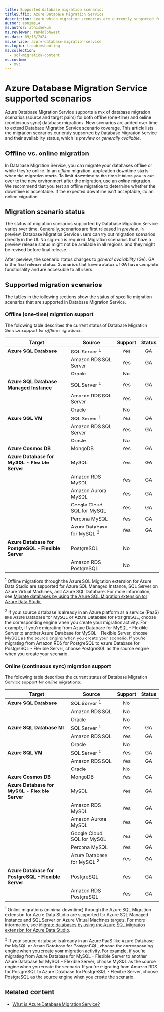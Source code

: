 ```yaml
---
title: Supported database migration scenarios
titleSuffix: Azure Database Migration Service
description: Learn which migration scenarios are currently supported for Azure Database Migration Service and their availability status.
author: abhims14
ms.author: abhishekum
ms.reviewer: randolphwest
ms.date: 09/13/2024
ms.service: azure-database-migration-service
ms.topic: troubleshooting
ms.collection:
  - sql-migration-content
ms.custom:
  - mvc
---
```


# Azure Database Migration Service supported scenarios

Azure Database Migration Service supports a mix of database migration scenarios (source and target pairs) for both offline (one-time) and online (continuous sync) database migrations. New scenarios are added over time to extend Database Migration Service scenario coverage. This article lists the migration scenarios currently supported by Database Migration Service and their availability status, which is *preview* or *generally available*.

## Offline vs. online migration

In Database Migration Service, you can migrate your databases offline or while they're online. In an *offline* migration, application downtime starts when the migration starts. To limit downtime to the time it takes you to cut over to the new environment after the migration, use an *online* migration. We recommend that you test an offline migration to determine whether the downtime is acceptable. If the expected downtime isn't acceptable, do an online migration.

## Migration scenario status

The status of migration scenarios supported by Database Migration Service varies over time. Generally, scenarios are first released in *preview*. In preview, Database Migration Service users can try out migration scenarios directly in the UI. No sign-up is required. Migration scenarios that have a preview release status might not be available in all regions, and they might be revised before final release.

After preview, the scenario status changes to *general availability* (GA). GA is the final release status. Scenarios that have a status of GA have complete functionality and are accessible to all users.

## Supported migration scenarios

The tables in the following sections show the status of specific migration scenarios that are supported in Database Migration Service.

### Offline (one-time) migration support

The following table describes the current status of Database Migration Service support for *offline* migrations:

| Target | Source | Support | Status |
| --- | --- | :---: | :---: |
| **Azure SQL Database** | SQL Server <sup>1</sup> | Yes | GA |
| | Amazon RDS SQL Server | Yes | GA |
| | Oracle | No | |
| **Azure SQL Database Managed Instance** | SQL Server <sup>1</sup> | Yes | GA |
| | Amazon RDS SQL Server | Yes | GA |
| | Oracle | No | |
| **Azure SQL VM** | SQL Server <sup>1</sup> | Yes | GA |
| | Amazon RDS SQL Server | Yes | GA |
| | Oracle | No | |
| **Azure Cosmos DB** | MongoDB | Yes | GA |
| **Azure Database for MySQL - Flexible Server** | MySQL | Yes | GA |
| | Amazon RDS MySQL | Yes | GA |
| | Amazon Aurora MySQL | Yes | GA |
| | Google Cloud SQL for MySQL | Yes | GA |
| | Percona MySQL | Yes | GA |
| | Azure Database for MySQL <sup>2</sup> | Yes | GA |
| **Azure Database for PostgreSQL - Flexible Server** | PostgreSQL | No | |
| | Amazon RDS PostgreSQL | No | |

<sup>1</sup> Offline migrations through the Azure SQL Migration extension for Azure Data Studio are supported for Azure SQL Managed Instance, SQL Server on Azure Virtual Machines, and Azure SQL Database. For more information, see [Migrate databases by using the Azure SQL Migration extension for Azure Data Studio](migration-using-azure-data-studio.md).

<sup>2</sup> If your source database is already in an Azure platform as a service (PaaS) like Azure Database for MySQL or Azure Database for PostgreSQL, choose the corresponding engine when you create your migration activity. For example, if you're migrating from Azure Database for MySQL - Flexible Server to another Azure Database for MySQL - Flexible Server, choose MySQL as the source engine when you create your scenario. If you're migrating from Amazon RDS for PostgreSQL to Azure Database for PostgreSQL - Flexible Server, choose PostgreSQL as the source engine when you create your scenario.

### Online (continuous sync) migration support

The following table describes the current status of Database Migration Service support for *online* migrations:

| Target | Source | Support | Status |
| --- | --- | :---: | :---: |
| **Azure SQL Database** | SQL Server <sup>1</sup> | No | |
| | Amazon RDS SQL | No | |
| | Oracle | No | |
| **Azure SQL Database MI** | SQL Server <sup>1</sup> | Yes | GA |
| | Amazon RDS SQL | Yes | GA |
| | Oracle | No | |
| **Azure SQL VM** | SQL Server <sup>1</sup> | Yes | GA |
| | Amazon RDS SQL | Yes | GA |
| | Oracle | No | |
| **Azure Cosmos DB** | MongoDB | Yes | GA |
| **Azure Database for MySQL - Flexible Server** | MySQL | Yes | GA |
| | Amazon RDS MySQL | Yes | GA |
| | Amazon Aurora MySQL | Yes | GA |
| | Google Cloud SQL for MySQL | Yes | GA |
| | Percona MySQL | Yes | GA |
| | Azure Database for MySQL <sup>2</sup> | Yes | GA |
| **Azure Database for PostgreSQL - Flexible Server** | PostgreSQL | Yes | GA |
| | Amazon RDS PostgreSQL | Yes | GA |

<sup>1</sup> Online migrations (minimal downtime) through the Azure SQL Migration extension for Azure Data Studio are supported for Azure SQL Managed Instance and SQL Server on Azure Virtual Machines targets. For more information, see [Migrate databases by using the Azure SQL Migration extension for Azure Data Studio](migration-using-azure-data-studio.md).

<sup>2</sup> If your source database is already in an Azure PaaS like Azure Database for MySQL or Azure Database for PostgreSQL, choose the corresponding engine when you create your migration activity. For example, if you're migrating from Azure Database for MySQL - Flexible Server to another Azure Database for MySQL - Flexible Server, choose MySQL as the source engine when you create the scenario. If you're migrating from Amazon RDS for PostgreSQL to Azure Database for PostgreSQL - Flexible Server, choose PostgreSQL as the source engine when you create the scenario.

## Related content

- [What is Azure Database Migration Service?](dms-overview.md)
